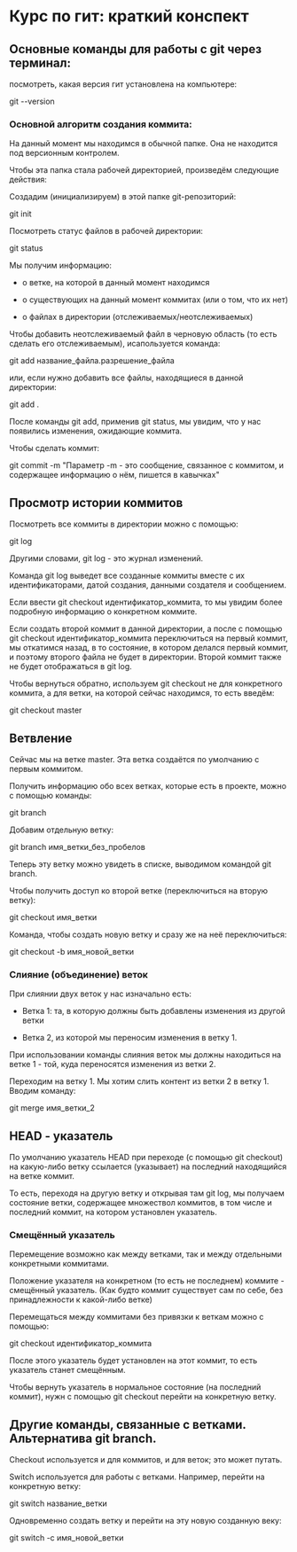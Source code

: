 # Курс по гит: краткий конспект

## Основные команды для работы с git через терминал:

посмотреть, какая версия гит установлена на компьютере:

git --version 

### Основной алгоритм создания коммита:

На данный момент мы находимся в обычной папке. Она не находится под версионным контролем. 

Чтобы эта папка стала рабочей директорией, произведём следующие действия:

Создадим (инициализируем) в этой папке git-репозиторий:

git init 

Посмотреть статус файлов в рабочей директории: 

git status

Мы получим информацию: 

+ о ветке, на которой в данный момент находимся

+ о существующих на данный момент коммитах (или о том, что их нет)

+ о файлах в директории (отслеживаемых/неотслеживаемых)

Чтобы добавить неотслеживаемый файл в черновую область (то есть сделать его отслеживаемым), исапользуется команда:

git add название_файла.разрешение_файла

или, если нужно добавить все файлы, находящиеся в данной директории:

git add .

После команды git add, применив git status, мы увидим, что у нас появились изменения, ожидающие коммита.

Чтобы сделать коммит:

git commit -m "Параметр -m - это сообщение, связанное с коммитом, и содержащее информацию о нём, пишется в кавычках"

## Просмотр истории коммитов

Посмотреть все коммиты в директории можно с помощью:

git log

Другими словами, git log - это журнал изменений.

Команда git log выведет все созданные коммиты вместе с их идентификаторами, датой создания, данными создателя и сообщением.

Если ввести 
git checkout идентификатор_коммита,
то мы увидим более подробную информацию о конкретном коммите.

Если создать второй коммит в данной директории, а после с помощью git checkout идентификатор_коммита переключиться на первый коммит, мы откатимся назад, в то состояние, в котором делался первый коммит, и поэтому второго файла не будет в директории. Второй коммит также не будет отображаться в git log. 

Чтобы вернуться обратно, используем git checkout не для конкретного коммита, а для ветки, на которой сейчас находимся, то есть введём:

git checkout master

## Ветвление

Сейчас мы на ветке master. Эта ветка создаётся по умолчанию с первым коммитом.

Получить информацию обо всех ветках, которые есть в проекте, можно с помощью команды:

git branch

Добавим отдельную ветку:

git branch имя_ветки_без_пробелов

Теперь эту ветку можно увидеть в списке, выводимом командой git branch.

Чтобы получить доступ ко второй ветке (переключиться на вторую ветку):

git checkout имя_ветки

Команда, чтобы создать новую ветку и сразу же на неё переключиться: 

git checkout -b имя_новой_ветки

### Слияние (объединение) веток

При слиянии двух веток у нас изначально есть:

+ Ветка 1: та, в которую должны быть добавлены изменения из другой ветки

+ Ветка 2, из которой мы переносим изменения в ветку 1.

При использовании команды слияния веток мы должны находиться на ветке 1 - той, куда переносятся изменения из ветки 2.

Переходим на ветку 1. Мы хотим слить контент из ветки 2 в ветку 1. Вводим команду:

git merge имя_ветки_2

## HEAD - указатель

По умолчанию указатель HEAD при переходе (с помощью git checkout) на какую-либо ветку ссылается (указывает) на последний находящийся на ветке коммит.

То есть, переходя на другую ветку и открывая там git log, мы получаем состояние ветки, содержащее множествол коммитов, в том числе и последний коммит, на котором установлен указатель.

### Смещённый указатель

Перемещение возможно как между ветками, так и между отдельными конкретными коммитами. 

Положение указателя на конкретном (то есть не последнем) коммите - смещённый указатель.
(Как будто коммит существует сам по себе, без принадлежности к какой-либо ветке)

Перемещаться между коммитами без привязки к веткам можно с помощью:

git checkout идентификатор_коммита

После этого указатель будет установлен на этот коммит, то есть указатель станет смещённым.

Чтобы вернуть указатель в нормальное состояние (на последний коммит), нужн с помощью git checkout перейти на конкретную ветку.

## Другие команды, связанные с ветками. Альтернатива git branch.

Checkout используется и для коммитов, и для веток; это может путать.

Switch используется для работы с ветками. Например, перейти на конкретную ветку: 

git switch название_ветки

Одновременно создать ветку и перейти на эту новую созданную веку:

 git switch -c имя_новой_ветки




